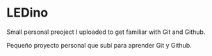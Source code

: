 # LEDino

Small personal preoject I uploaded to get familiar with Git and Github.

Pequeño proyecto personal que subí para aprender Git y Github.